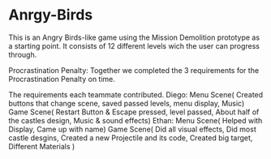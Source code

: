 # Anrgy-Birds
This is an Angry Birds-like game using the Mission Demolition prototype as a starting point. 
It consists of 12 different levels wich the user can progress through.

Procrastination Penalty: Together we completed the 3 requirements for the Procrastination Penalty on time.

The requirements each teammate contributed.
  Diego: Menu Scene( Created buttons that change scene, saved passed levels, menu display, Music)
         Game Scene( Restart Button & Escape pressed, level passed, About half of the castles design, Music & sound effects)
  Ethan: Menu Scene( Helped with Display,  Came up with name)
         Game Scene( Did all visual effects, Did most castle desgins, Created a new Projectile and its code, Created big target, Different Materials )

